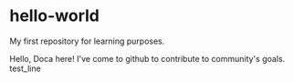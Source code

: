 # hello-world
My first repository for learning purposes. 

Hello, Doca here! I've come to github to contribute to community's goals.
test_line
